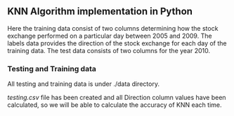 
## KNN Algorithm implementation in Python

Here the training data consist of two columns determining how the stock exchange performed on a particular
day between 2005 and 2009. The labels data provides the direction of the stock exchange for each
day of the training data. The test data consists of two columns for the year 2010.

### Testing and Training data
All testing and training data is under ./data directory.

*testing.csv* file has been created and all Direction column values have been calculated, so we will be able to calculate the accuracy of KNN each time.

